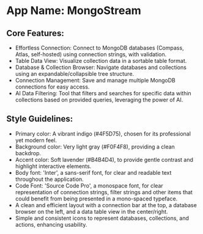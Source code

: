 # **App Name**: MongoStream

## Core Features:

- Effortless Connection: Connect to MongoDB databases (Compass, Atlas, self-hosted) using connection strings, with validation.
- Table Data View: Visualize collection data in a sortable table format.
- Database & Collection Browser: Navigate databases and collections using an expandable/collapsible tree structure.
- Connection Management: Save and manage multiple MongoDB connections for easy access.
- AI Data Filtering: Tool that filters and searches for specific data within collections based on provided queries, leveraging the power of AI.

## Style Guidelines:

- Primary color: A vibrant indigo (#4F5D75), chosen for its professional yet modern feel.
- Background color: Very light gray (#F0F4F8), providing a clean backdrop.
- Accent color: Soft lavender (#B4B4D4), to provide gentle contrast and highlight interactive elements.
- Body font: 'Inter', a sans-serif font, for clear and readable text throughout the application.
- Code Font: 'Source Code Pro', a monospace font, for clear representation of connection strings, filter strings and other items that could benefit from being presented in a mono-spaced typeface.
- A clean and efficient layout with a connection bar at the top, a database browser on the left, and a data table view in the center/right.
- Simple and consistent icons to represent databases, collections, and actions, enhancing usability.